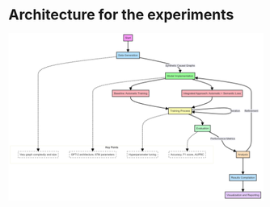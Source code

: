 # Architecture for the experiments

<p align="center">
  <img src="arch.png" alt="System Architecture" width="900">
</p>
